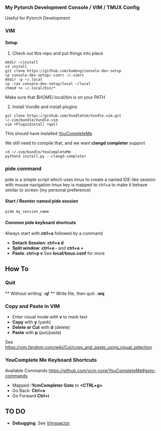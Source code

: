 
### My Pytorch Development Console / VIM / TMUX Config

Useful for Pytorch Development

### VIM

#### Setup

1. Check out this repo and put things into place


```
mkdir ~/install
cd install
git clone https://github.com/kadeng/console-dev-setup
cp console-dev-setup/.vimrc ~/.vimrc
mkdir -p ~/.local
cp -rav console-dev-setup/local ~/local
chmod +x ~/.local/bin/*
```

Make sure that $HOME/.local/bin is on your PATH

2. Install Vundle and install plugins

```
git clone https://github.com/VundleVim/Vundle.vim.git ~/.vim/bundle/Vundle.vim
vim +PluginInstall +qall
```

This should have installed [YouCompleteMe](https://github.com/ycm-core/YouCompleteMe) 

We still need to compile that, and we want **clangd completer** support
```
cd ~/.vim/bundle/YouCompleteMe
python3 install.py --clangd-completer
```

### pide command

pide is a simple script which uses tmux to create a named IDE-like session with mouse navigation
tmux key is mapped to ctrl+a to make it behave similar to screen (my personal preference)

#### Start / Reenter named pide session

```
pide my_session_name
```

#### Common pide keyboard shortcuts

Always start with **ctrl+a** followed by a command

 * **Detach Session**: **ctrl+a d**
 * **Split window**: **ctrl+a -** and **ctrl+a +**
 * **Paste**: **ctrl+p v**
See **local/tmux.conf** for more

##  How To

### Quit

 ** Without writing: **:q!**
 ** Write file, then quit: **:wq**

### Copy and Paste in VIM

 * Enter visual mode with **v** to mark text
 * **Copy** with **y** (yank)
 * **Delete or Cut** with **d** (delete)
 * **Paste** with **p** (put/paste)

See https://vim.fandom.com/wiki/Cut/copy_and_paste_using_visual_selection

### YouComplete Me Keyboard Shortcuts

Available Commands https://github.com/ycm-core/YouCompleteMe#goto-commands

 * Mapped **:YcmCompleter Goto** to **<CTRL+g>**
 * Go Back: **Ctrl+o** 
 * Go Forward **Ctrl+i**

## TO DO

 * **Debugging**: See [Vimspector](https://github.com/puremourning/vimspector)

